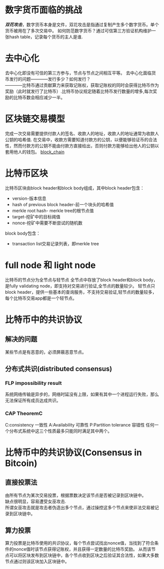 # 数字货币面临的挑战

***双花攻击***，数字货币本身是文件，双花攻击是指通过复制产生多个数字货币。单个货币被用在了多次交易中。
如何防范数字货币？通过可信第三方验证机构维护一张hash table，记录每个货币的主人是谁.

# 去中心化

去中心化即没有可信的第三方参与，节点与节点之间相互平等。
去中心化面临货币发行的问题————发行多少？如何发行？  
————比特币通过贡献算力来获取记账权，获取记账权的同时会获得比特币作为奖励（此时就发行了比特币）.比特币协议规定随着比特币发行数量的增多,每次奖励的比特币数会相应减少一半。

# 区块链交易模型

完成一次交易需要提供付款人的签名、收款人的地址，收款人的地址通常为收款人公钥的哈希值.
在交易中，收款方需要知道付款方的公钥，以便能够验证币的合法性，然而付款方的公钥不能由付款方直接给出，否则付款方能够给出他人的公钥以套用他人的钱包。
[block_chain](pic/block_chain.png)

# 比特币区块

比特币区块由block header和block body组成，其中block header包含：
+ version-版本信息
+ hash of previous block header-前一个块头的哈希值
+ merkle root hash- merkle tree的根节点值
+ target-挖矿中的目标阈值
+ nonce-挖矿中需要不断尝试的随机数

block body包含：
+ transaction list交易记录列表，即merkle tree


# full node 和 light node

比特币的节点分为全节点与轻节点
全节点中存放了block header和block body，是fully validating node，即支持对交易进行验证,全节点的数量较少。
轻节点只block header，提供一些基本的查询服务，不支持交易验证,轻节点的数量较多，每个比特币交易app都是一个轻节点。


# 比特币中的共识协议

## 解决的问题
某些节点是有恶意的，必须屏蔽恶意节点。
## 分布式共识(distributed consensus)
### FLP impossibility result
系统网络传输是异步的，网络时延没有上限，如果有其中一个进程运行失败，那么无法保证所有成员达成共识。
### CAP TheoremC
C:consistency 一致性
A:Availability 可靠性
P:Partition tolerance 容错性
任何一个分布式系统中这三个性质最多只能同时满足其中两个。

# 比特币中的共识协议(Consensus in Bitcoin)

## 直接投票法
由所有节点为某次交易投票，根据票数决定该节点是否被记录到区块链中。  
缺点很明显，容易遭受女巫攻击.  
所谓女巫攻击就是攻击者伪造出多个节点，通过操控这多个节点来使非法交易被记录到区块链中。
## 算力投票
算力投票是比特币使用的共识协议，每个节点尝试找出nonce值，当找到了符合条件的nonce值时该节点获得记账权，并且获得一定数量的比特币奖励。
从而该节点可以将区块发布到区块链中，各个节点收到区块之后验证其合法性，如果大多数节点通过则该区块加入区块链中。